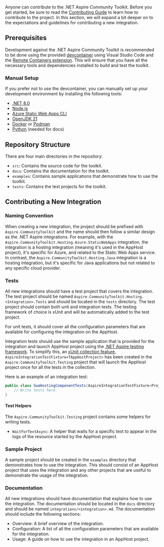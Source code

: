 Anyone can contribute to the .NET Aspire Community Toolkit. Before you get started, be sure to read the [Contributing Guide](https://github.com/CommunityToolkit/aspire/tree/main/CONTRIBUTING.md) to learn how to contribute to the project. In this section, we will expand a bit deeper on to the expectations and guidelines for contributing a new integration.

## Prerequisites

Development against the .NET Aspire Community Toolkit is recommended to be done using the provided [devcontainer](https://containers.dev) using Visual Studio Code and the [Remote Containers extension](https://marketplace.visualstudio.com/items?itemName=ms-vscode-remote.remote-containers). This will ensure that you have all the necessary tools and dependencies installed to build and test the toolkit.

### Manual Setup

If you prefer not to use the devcontainer, you can manually set up your development environment by installing the following tools:

-   [.NET 8.0](https://dotnet.microsoft.com/download/dotnet/8.0)
-   [Node.js](https://nodejs.org/download/)
-   [Azure Static Web Apps CLI](https://learn.microsoft.com/azure/static-web-apps/local-development)
-   [OpenJDK 21](https://learn.microsoft.com/java/openjdk/download/)
-   [Docker](https://www.docker.com/products/docker-desktop) or [Podman](https://podman.io/)
-   [Python](https://www.python.org/downloads/) (needed for docs)

## Repository Structure

There are four main directories in the repository:

-   `src`: Contains the source code for the toolkit.
-   `docs`: Contains the documentation for the toolkit.
-   `examples`: Contains sample applications that demonstrate how to use the toolkit.
-   `tests`: Contains the test projects for the toolkit.

## Contributing a New Integration

### Naming Convention

When creating a new integration, the project should be prefixed with `Aspire.CommunityToolkit` and the name should then follow a similar design as the .NET Aspire integrations. For example, with the `Aspire.CommunityToolkit.Hosting.Azure.StaticWebApps` integration, the integration is a hosting integration (meaning it's used in the AppHost project), it's specific for Azure, and related to the Static Web Apps service. In contrast, the `Aspire.CommunityToolkit.Hosting.Java` integration is a hosting integration, but it's specific for Java applications but not related to any specific cloud provider.

### Tests

All new integrations should have a test project that covers the integration. The test project should be named `Aspire.CommunityToolkit.Hosting.<Integration>.Tests` and should be located in the `tests` directory. The test project should contain both unit and integration tests. The testing framework of choice is xUnit and will be automatically added to the test project.

For unit tests, it should cover all the configuration parameters that are available for configuring the integration on the AppHost.

Integration tests should use the sample application that is provided for the integration and launch AppHost project using the [.NET Aspire testing framework](https://learn.microsoft.com/dotnet/aspire/fundamentals/testing?pivots=xunit). To simplify this, an [xUnit collection feature](https://xunit.net/docs/shared-context#collection-fixture), `AspireIntegrationTestFixture<TAppHostProject>` has been created in the `Aspire.CommunityToolkit.Testing` project that will launch the AppHost project once for all the tests in the collection.

Here is an example of an integration test:

```csharp
public class SwaHostingComponentTests(AspireIntegrationTestFixture<Projects.CommunityToolkit_Aspire_StaticWebApps_AppHost> fixture) : IClassFixture<AspireIntegrationTestFixture<Projects.CommunityToolkit_Aspire_StaticWebApps_AppHost>> {
    // Write tests here
}
```

#### Test Helpers

The `Aspire.CommunityToolkit.Testing` project contains some helpers for writing tests.

-   `WaitForTextAsync`: A helper that waits for a specific text to appear in the logs of the resource started by the AppHost project.

### Sample Project

A sample project should be created in the `examples` directory that demonstrates how to use the integration. This should consist of an AppHost project that uses the integration and any other projects that are useful to demonstrate the usage of the integration.

### Documentation

All new integrations should have documentation that explains how to use the integration. The documentation should be located in the `docs` directory and should be named `integrations/<integration>.md`. The documentation should include the following sections:

-   Overview: A brief overview of the integration.
-   Configuration: A list of all the configuration parameters that are available for the integration.
-   Usage: A guide on how to use the integration in an AppHost project.

